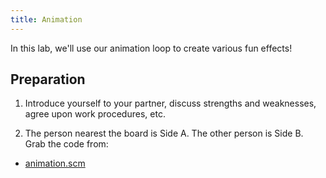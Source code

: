 ```yaml
---
title: Animation
---
```


In this lab, we'll use our animation loop to create various fun effects!

## Preparation

1. Introduce yourself to your partner, discuss strengths and weaknesses, agree upon work procedures, etc.

2. The person nearest the board is Side A.  The other person is Side B.
Grab the code from:

* [animation.scm](../code/labs/animation.scm)